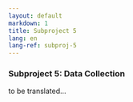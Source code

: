 ```yaml
---
layout: default
markdown: 1
title: Subproject 5
lang: en
lang-ref: subproj-5
---
```


### Subproject 5: Data Collection

to be translated...